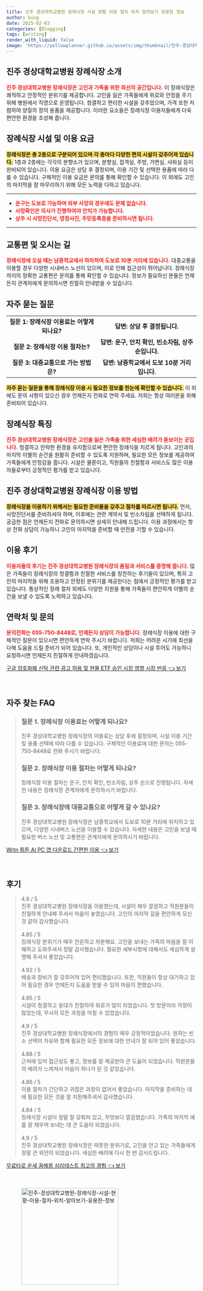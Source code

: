 ```yaml
---
title: 진주 경상대학교병원 장례식장 시설 현황 이용 절차 위치 알아보기 유용한 정보
author: bing
date: 2025-02-03
categories: [Blogging]
tags: [writing]
render_with_liquid: false
image: 'https://yellowplanner.github.io/assets/img/thumbnail/진주-경상대학교병원-장례식장-시설-현황-이용-절차-위치-알아보기-유용한-정보.webp'
---
```



<h2 id='진주경상대학교병원장례식장소개'>진주 경상대학교병원 장례식장 소개</h2>

<p><b><span style="color: #ee2323;">진주 경상대학교병원 장례식장은 고인과 가족을 위한 최선의 공간입니다.</span></b> 이 장례식장은 쾌적하고 안정적인 분위기를 제공합니다. 고인을 잃은 가족들에게 위로와 안정을 주기 위해 병원에서 직영으로 운영됩니다. 청결하고 편리한 시설을 갖추었으며, 가격 또한 저렴하여 양질의 장의 용품을 제공합니다. 이러한 요소들은 장례식장 이용자들에게 더욱 편안한 환경을 조성해 줍니다.</p>

<h2 id='장례식장시설및이용요금'>장례식장 시설 및 이용 요금</h2>

<p><b><span style="background-color: #ffe066;">장례식장은 총 2층으로 구분되어 있으며 각 층마다 다양한 편의 시설이 갖추어져 있습니다.</span></b> 1층과 2층에는 각각의 분향소가 있으며, 분향실, 접객실, 주방, 가면실, 샤워실 등이 완비되어 있습니다. 이용 요금은 상담 후 결정되며, 이용 기간 및 선택한 용품에 따라 다를 수 있습니다. 구체적인 이용 요금은 문의를 통해 확인할 수 있습니다. 이 외에도 고인의 마지막을 잘 마무리하기 위해 모든 노력을 다하고 있습니다.</p>

<hr />

<ul>
    <li><b><span style="color: #ee2323;">운구는 도보로 가능하며 외부 사망의 경우에도 문제 없습니다.</span></b></li>
    <li><b><span style="color: #ee2323;">사망확인은 의사가 진행하여야 안치가 가능합니다.</span></b></li>
    <li><b><span style="color: #ee2323;">상주 시 사망진단서, 영정사진, 주민등록증을 준비하시면 됩니다.</span></b></li>
</ul>

<hr />

<h2 id='교통편및오시는길'>교통편 및 오시는 길</h2>

<p><b><span style="color: #ee2323;">장례식장에 오실 때는 남중학교에서 하차하여 도보로 10분 거리에 있습니다.</span></b> 대중교통을 이용할 경우 다양한 시내버스 노선이 있으며, 이로 인해 접근성이 뛰어납니다. 장례식장까지의 정확한 교통편은 문의를 통해 확인할 수 있습니다. 정보가 필요하신 분들은 언제든지 관계자에게 문의하시면 친절히 안내받을 수 있습니다.</p>

<h2 id='자주묻는질문'>자주 묻는 질문</h2>

<table>
    <tr>
        <td style="text-align: center; height: 17px;"><b>질문 1: 장례식장 이용료는 어떻게 되나요?</b></td>
        <td style="text-align: center; height: 17px;"><b>답변: 상담 후 결정됩니다.</b></td>
    </tr>
    <tr>
        <td style="text-align: center; height: 17px;"><b>질문 2: 장례식장 이용 절차는?</b></td>
        <td style="text-align: center; height: 17px;"><b>답변: 운구, 안치 확인, 빈소차림, 상주 순입니다.</b></td>
    </tr>
    <tr>
        <td style="text-align: center; height: 17px;"><b>질문 3: 대중교통으로 가는 방법은?</b></td>
        <td style="text-align: center; height: 17px;"><b>답변: 남중학교에서 도보 10분 거리입니다.</b></td>
    </tr>
</table>

<p><b><span style="background-color: #ffe066;">자주 묻는 질문을 통해 장례식장 이용 시 필요한 정보를 한눈에 확인할 수 있습니다.</span></b> 이 외에도 문의 사항이 있으신 경우 언제든지 전화로 연락 주세요. 저희는 항상 여러분을 위해 준비되어 있습니다.</p>

<h2 id='장례식장특징'>장례식장 특징</h2>

<p><b><span style="color: #ee2323;">진주 경상대학교병원 장례식장은 고인을 잃은 가족을 위한 세심한 배려가 돋보이는 곳입니다.</span></b> 청결하고 안락한 환경을 유지함으로써 편안한 장례식을 치르게 됩니다. 고인과의 마지막 이별의 순간을 원활히 준비할 수 있도록 지원하며, 필요한 모든 정보를 제공하여 가족들에게 안정감을 줍니다. 시설은 물론이고, 직원들의 친절함과 서비스도 많은 이용자들로부터 긍정적인 평가를 받고 있습니다.</p>

<h2 id='진주경상대학교병원장례식장이용방법'>진주 경상대학교병원 장례식장 이용 방법</h2>

<p><b><span style="background-color: #ffe066;">장례식장을 이용하기 위해서는 필요한 준비물을 갖추고 절차를 따르시면 됩니다.</span></b> 먼저, 사망진단서를 준비하셔야 하며, 이후에는 관련 계약서 및 빈소차림을 선택하게 됩니다. 궁금한 점은 언제든지 전화로 문의하시면 상세히 안내해 드립니다. 이용 과정에서는 항상 전화 상담이 가능하니 고인의 마지막을 준비할 때 만전을 기할 수 있습니다.</p>

<h2 id='이용후기'>이용 후기</h2>

<p><b><span style="color: #ee2323;">이용자들의 후기는 진주 경상대학교병원 장례식장의 품질과 서비스를 증명해 줍니다.</span></b> 많은 가족들이 장례식장의 청결함과 친절한 서비스를 칭찬하는 후기들이 있으며, 특히 고인의 마지막을 위해 조용하고 안정된 분위기를 제공한다는 점에서 긍정적인 평가를 받고 있습니다. 통상적인 장례 절차 외에도 다양한 지원을 통해 가족들이 편안하게 이별의 순간을 보낼 수 있도록 노력하고 있습니다.</p>

<h2 id='연락처및문의'>연락처 및 문의</h2>

<p><b><span style="color: #ee2323;">문의전화는 055-750-8448로, 언제든지 상담이 가능합니다.</span></b> 장례식장 이용에 대한 구체적인 질문이 있으시면 편안하게 연락 주시기 바랍니다. 저희는 어려운 시기에 최선을 다해 도움을 드릴 준비가 되어 있습니다. 또, 개인적인 상담이나 시설 투어도 가능하니 요청하시면 언제든지 친절하게 안내하겠습니다.</p>


<p><a class="click-button" title="구글 암호화폐 신탁 관련 광고 허용 및 현물 ETF 승인 시장 영향 시장 반응" href="https://yellowplanner.github.io/posts/%EA%B5%AC%EA%B8%80-%EC%95%94%ED%98%B8%ED%99%94%ED%8F%90-%EC%8B%A0%ED%83%81-%EA%B4%80%EB%A0%A8-%EA%B4%91%EA%B3%A0-%ED%97%88%EC%9A%A9-%EB%B0%8F-%ED%98%84%EB%AC%BC-ETF-%EC%8A%B9%EC%9D%B8-%EC%8B%9C%EC%9E%A5-%EC%98%81%ED%96%A5-%EC%8B%9C%EC%9E%A5-%EB%B0%98%EC%9D%91/" rel="dofollow">구글 암호화폐 신탁 관련 광고 허용 및 현물 ETF 승인 시장 영향 시장 반응 👈 보기</a></p><br>
<h2 id='자주_찾는_FAQ'>자주 찾는 FAQ</h2>
<div itemscope="" itemtype="https://schema.org/FAQPage"> 
<blockquote> 
<div itemscope="" itemprop="mainEntity" itemtype="https://schema.org/Question"> 
<h3 itemprop="name">질문 1. 장례식장 이용료는 어떻게 되나요?</h3> 
<div itemscope="" itemprop="acceptedAnswer" itemtype="https://schema.org/Answer"> 
<span itemprop="text"> 
<p>진주 경상대학교병원 장례식장의 이용료는 상담 후에 결정되며, 시설 이용 기간 및 용품 선택에 따라 다를 수 있습니다. 구체적인 이용료에 대한 문의는 055-750-8448로 전화 주시기 바랍니다.</p> 
</span> 
</div> 
</div> 

<div itemscope="" itemprop="mainEntity" itemtype="https://schema.org/Question"> 
<h3 itemprop="name">질문 2. 장례식장 이용 절차는 어떻게 되나요?</h3> 
<div itemscope="" itemprop="acceptedAnswer" itemtype="https://schema.org/Answer"> 
<span itemprop="text"> 
<p>장례식장 이용 절차는 운구, 안치 확인, 빈소차림, 상주 순으로 진행됩니다. 자세한 내용은 장례식장 관계자에게 문의하시기 바랍니다.</p> 
</span> 
</div> 
</div> 

<div itemscope="" itemprop="mainEntity" itemtype="https://schema.org/Question"> 
<h3 itemprop="name">질문 3. 장례식장에 대중교통으로 어떻게 갈 수 있나요?</h3> 
<div itemscope="" itemprop="acceptedAnswer" itemtype="https://schema.org/Answer"> 
<span itemprop="text"> 
<p>진주 경상대학교병원 장례식장은 남중학교에서 도보로 10분 거리에 위치하고 있으며, 다양한 시내버스 노선을 이용할 수 있습니다. 자세한 내용은 고인을 보낼 때 필요한 버스 노선 및 교통편은 관계자에게 문의하시기 바랍니다.</p> 
</span> 
</div> 
</div> 
</blockquote> 
</div>
<p><a class="click-button" title="Wrtn 뤼튼 AI PC 앱 다운로드 간편한 이용" href="https://yellowplanner.github.io/posts/Wrtn-%EB%A4%BC%ED%8A%BC-AI-PC-%EC%95%B1-%EB%8B%A4%EC%9A%B4%EB%A1%9C%EB%93%9C-%EA%B0%84%ED%8E%B8%ED%95%9C-%EC%9D%B4%EC%9A%A9/" rel="dofollow">Wrtn 뤼튼 AI PC 앱 다운로드 간편한 이용 👈 보기</a></p><br>
<h2 id='후기'>후기</h2>
<div itemscope itemtype="https://schema.org/Product">
  <blockquote>
  <div itemprop="review" itemscope itemtype="https://schema.org/Review">
      <div itemprop="reviewRating" itemscope itemtype="https://schema.org/Rating"> <span itemprop="ratingValue">4.9</span> / <span itemprop="bestRating">5</span> </div>
      <span itemprop="reviewBody">진주 경상대학교병원 장례식장을 이용했는데, 시설이 매우 깔끔하고 직원분들이 친절하게 안내해 주셔서 마음이 놓였습니다. 고인의 마지막 길을 편안하게 모신 것 같아 감사했습니다.</span>
  </div>
  <br>
  <div itemprop="review" itemscope itemtype="https://schema.org/Review">
      <div itemprop="reviewRating" itemscope itemtype="https://schema.org/Rating"> <span itemprop="ratingValue">4.85</span> / <span itemprop="bestRating">5</span> </div>
      <span itemprop="reviewBody">장례식장 분위기가 매우 안온하고 차분해요. 고인을 보내는 가족의 마음을 잘 이해하고 도와주셔서 정말 감사했습니다. 필요한 세부사항에 대해서도 세심하게 설명해 주셔서 좋았습니다.</span>
  </div>
  <br>
  <div itemprop="review" itemscope itemtype="https://schema.org/Review">
      <div itemprop="reviewRating" itemscope itemtype="https://schema.org/Rating"> <span itemprop="ratingValue">4.92</span> / <span itemprop="bestRating">5</span> </div>
      <span itemprop="reviewBody">배송과 장비가 잘 갖추어져 있어 편리했습니다. 또한, 직원들이 항상 대기하고 있어 필요한 경우 언제든지 도움을 받을 수 있어 마음이 편했습니다.</span>
  </div>
  <br>
  <div itemprop="review" itemscope itemtype="https://schema.org/Review">
      <div itemprop="reviewRating" itemscope itemtype="https://schema.org/Rating"> <span itemprop="ratingValue">4.95</span> / <span itemprop="bestRating">5</span> </div>
      <span itemprop="reviewBody">시설이 청결하고 응대가 친절하여 위로가 많이 되었습니다. 첫 방문이라 걱정이 많았는데, 무사히 모든 과정을 마칠 수 있었습니다.</span>
  </div>
  <br>
  <div itemprop="review" itemscope itemtype="https://schema.org/Review">
      <div itemprop="reviewRating" itemscope itemtype="https://schema.org/Rating"> <span itemprop="ratingValue">4.9</span> / <span itemprop="bestRating">5</span> </div>
      <span itemprop="reviewBody">진주 경상대학교병원 장례식장에서의 경험이 매우 긍정적이었습니다. 원하는 빈소 선택의 자유와 함께 필요한 모든 정보에 대한 안내가 잘 되어 있어 좋았습니다.</span>
  </div>
  <br>
  <div itemprop="review" itemscope itemtype="https://schema.org/Review">
      <div itemprop="reviewRating" itemscope itemtype="https://schema.org/Rating"> <span itemprop="ratingValue">4.88</span> / <span itemprop="bestRating">5</span> </div>
      <span itemprop="reviewBody">근처에 있어 접근성도 좋고, 정보를 잘 제공받아 큰 도움이 되었습니다. 직원분들의 배려가 느껴져서 마음이 하나가 된 것 같았습니다.</span>
  </div>
  <br>
  <div itemprop="review" itemscope itemtype="https://schema.org/Review">
      <div itemprop="reviewRating" itemscope itemtype="https://schema.org/Rating"> <span itemprop="ratingValue">4.86</span> / <span itemprop="bestRating">5</span> </div>
      <span itemprop="reviewBody">이용 절차가 간단하고 귀찮은 과정이 없어서 좋았습니다. 마지막을 준비하는 데에 필요한 모든 것을 잘 지원해주셔서 감사했습니다.</span>
  </div>
  <br>
  <div itemprop="review" itemscope itemtype="https://schema.org/Review">
      <div itemprop="reviewRating" itemscope itemtype="https://schema.org/Rating"> <span itemprop="ratingValue">4.84</span> / <span itemprop="bestRating">5</span> </div>
      <span itemprop="reviewBody">장례식장 시설이 정말 잘 갖춰져 있고, 무엇보다 깔끔했습니다. 가족의 마지막 예를 잘 채우며 보내는 데 큰 도움이 되었습니다.</span>
  </div>
  <br>
  <div itemprop="review" itemscope itemtype="https://schema.org/Review">
      <div itemprop="reviewRating" itemscope itemtype="https://schema.org/Rating"> <span itemprop="ratingValue">4.9</span> / <span itemprop="bestRating">5</span> </div>
      <span itemprop="reviewBody">진주 경상대학교병원 장례식장은 따뜻한 분위기로, 고인을 안고 있는 가족들에게 정말 큰 위안이 되었습니다. 세심한 배려에 다시 한 번 감사드립니다.</span>
  </div>
  </blockquote>
</div>
<p><a class="click-button" title="무료타로 운세 꿈해몽 심리테스트 최고의 경험" href="https://yellowplanner.github.io/posts/%EB%AC%B4%EB%A3%8C%ED%83%80%EB%A1%9C-%EC%9A%B4%EC%84%B8-%EA%BF%88%ED%95%B4%EB%AA%BD-%EC%8B%AC%EB%A6%AC%ED%85%8C%EC%8A%A4%ED%8A%B8-%EC%B5%9C%EA%B3%A0%EC%9D%98-%EA%B2%BD%ED%97%98/" rel="dofollow">무료타로 운세 꿈해몽 심리테스트 최고의 경험 👈 보기</a></p><br>
<figure class="image"><img src="https://yellowplanner.github.io/assets/img/thumbnail/진주-경상대학교병원-장례식장-시설-현황-이용-절차-위치-알아보기-유용한-정보.webp" alt="진주-경상대학교병원-장례식장-시설-현황-이용-절차-위치-알아보기-유용한-정보" width="256" height="256"></figure>